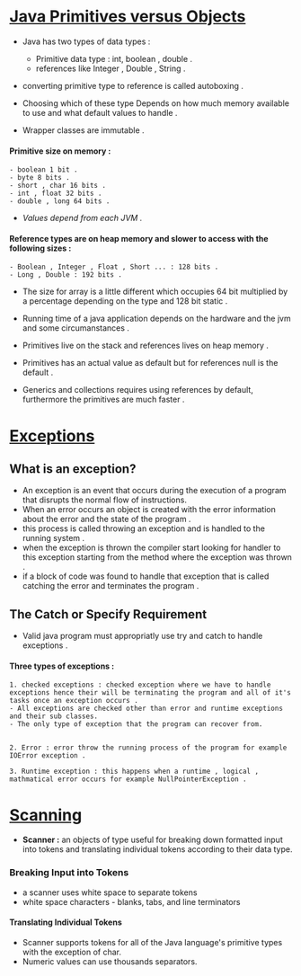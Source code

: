 # [Java Primitives versus Objects](https://www.baeldung.com/java-primitives-vs-objects)
- Java has two types of data types :
    - Primitive data type : int, boolean , double .
    - references like Integer , Double , String .

- converting primitive type to reference is called autoboxing .
- Choosing which of these type Depends on how much memory available to use and what default values to handle .
- Wrapper classes are immutable .

#### **Primitive size on memory :** 

    - boolean 1 bit .
    - byte 8 bits .
    - short , char 16 bits .
    - int , float 32 bits .
    - double , long 64 bits .


- *Values depend from each JVM .*

####  **Reference types are on heap memory and slower to access with the following sizes :**
    - Boolean , Integer , Float , Short ... : 128 bits .
    - Long , Double : 192 bits .


- The size for array is a little different which occupies 64 bit multiplied by a percentage depending on the type and 128 bit static .

- Running time of a java application depends on the hardware and the jvm and some circumanstances .

- Primitives live on the stack and references lives on heap memory .

- Primitives has an actual value as default but for references null is the default .

- Generics and collections requires using references by default, furthermore the primitives are much faster .

# [Exceptions](https://docs.oracle.com/javase/tutorial/essential/exceptions/index.html)
## What is an exception? 
- An exception is an event that occurs during the execution of a program that disrupts the normal flow of instructions.
- When an error occurs an object is created with the error information about the error and the state of the program .
- this process is called throwing an exception and is handled to the running system .
- when the exception is thrown the compiler start looking for handler to this exception starting from the method where the exception was thrown .
- if a block of code was found to handle that exception that is called catching the error and terminates the program .

## The Catch or Specify Requirement
- Valid java program must appropriatly use try and catch to handle exceptions .

#### **Three types of exceptions :** 
    1. checked exceptions : checked exception where we have to handle exceptions hence their will be terminating the program and all of it's tasks once an exception occurs .
    - All exceptions are checked other than error and runtime exceptions and their sub classes.
    - The only type of exception that the program can recover from.


    2. Error : error throw the running process of the program for example IOError exception .

    3. Runtime exception : this happens when a runtime , logical , mathmatical error occurs for example NullPointerException .

# [Scanning](https://docs.oracle.com/javase/tutorial/essential/io/scanning.html)

-  **Scanner :** an objects of type useful for breaking down formatted input into tokens and translating individual tokens according to their data type.
### Breaking Input into Tokens
  - a scanner uses white space to separate tokens
  - white space characters - blanks, tabs, and line terminators
#### Translating Individual Tokens
  - Scanner supports tokens for all of the Java language's primitive types with the exception of char.
  - Numeric values can use thousands separators.